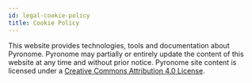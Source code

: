 ```yaml
---
id: legal-cookie-policy
title: Cookie Policy
---
```


<a id="aHeaderMenuAnchor" data-header-menu="Docs"></a>

This website provides technologies, tools and documentation about Pyronome. Pyronome may partially or entirely update the content of this website at any time and without prior notice. Pyronome site content is licensed under a [Creative Commons Attribution 4.0 License](http://creativecommons.org/licenses/by/4.0/).